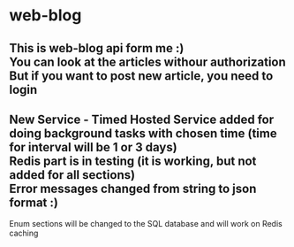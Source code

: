 # web-blog

This is web-blog api form me :)
<br />
You can look at the articles withour authorization 
<br />
But if you want to post new article, you need to login
<br />
---
New Service - Timed Hosted Service added for doing background tasks with chosen time (time for interval will be 1 or 3 days)
<br />
Redis part is in testing (it is working, but not added for all sections)
<br />
Error messages changed from string to json format :)
<br />
---
Enum sections will be changed to the SQL database and will work on Redis caching
<br />
